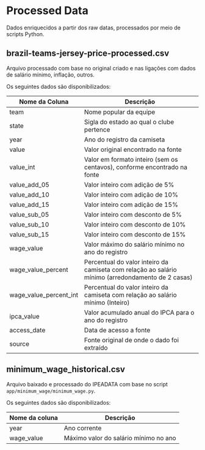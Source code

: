# Processed Data

Dados enriquecidos a partir dos raw datas, processados por meio de scripts Python.

## brazil-teams-jersey-price-processed.csv

Arquivo processado com base no original criado e nas ligações com dados
de salário mínimo, inflação, outros.

Os seguintes dados são disponibilizados:

| Nome da Coluna         |  Descrição                                                                                            |
|------------------------|-------------------------------------------------------------------------------------------------------|
| team                   | Nome popular da equipe                                                                                |
| state                  | Sigla do estado ao qual o clube pertence                                                              |
| year                   | Ano do registro da camiseta                                                                           |
| value                  | Valor original encontrado na fonte                                                                    |
| value_int              | Valor em formato inteiro (sem os centavos), conforme encontrado na fonte                              |
| value_add_05           |  Valor inteiro com adição de 5%                                                                       |
| value_add_10           | Valor inteiro com adição de 10%                                                                       |
| value_add_15           | Valor inteiro com adição de 15%                                                                       |
| value_sub_05           | Valor inteiro com desconto de 5%                                                                      |
| value_sub_10           | Valor inteiro com desconto de 10%                                                                     |
| value_sub_15           | Valor inteiro com desconto de 15%                                                                     |
| wage_value             |    Valor máximo do salário mínimo no ano do registro                                                  |
| wage_value_percent     |     Percentual do valor inteiro da camiseta com relação ao salário mínimo (arredondamento de 2 casas) |
| wage_value_percent_int |    Percentual do valor inteiro da camiseta com relação ao salário mínimo (Inteiro)                    |
| ipca_value             | Valor acumulado anual do IPCA para o ano do registro                                                  |
| access_date            | Data de acesso a fonte                                                                                |
| source                 |  Fonte original de onde o dado foi extraído                                                           |

## minimum_wage_historical.csv

Arquivo baixado e processado do IPEADATA com base no script `app/minimum_wage/minimum_wage.py`.

Os seguintes dados são disponibilizados:

| Nome da coluna |   Descrição                          |
|----------------|--------------------------------------|
| year           | Ano corrente                         |
| wage_value     | Máximo valor do salário mínimo no ano|